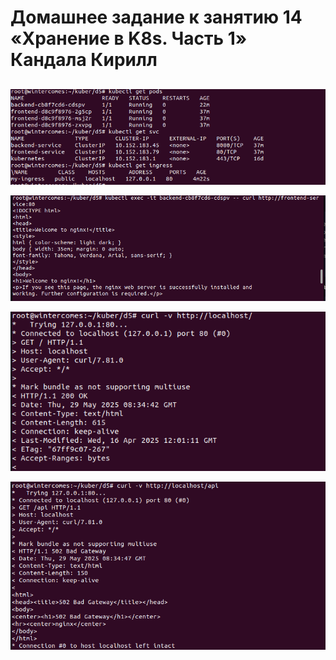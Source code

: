 # Домашнее задание к занятию 14 «Хранение в K8s. Часть 1» Кандала Кирилл

## 

![k8s](https://github.com/wintercomesX/kuber-homeworks_5/blob/main/kube5.PNG)

![k8s](https://github.com/wintercomesX/kuber-homeworks_5/blob/main/kube5.1.PNG)

![k8s](https://github.com/wintercomesX/kuber-homeworks_5/blob/main/kube5.2.PNG)

![k8s](https://github.com/wintercomesX/kuber-homeworks_5/blob/main/kube5.3.PNG)
